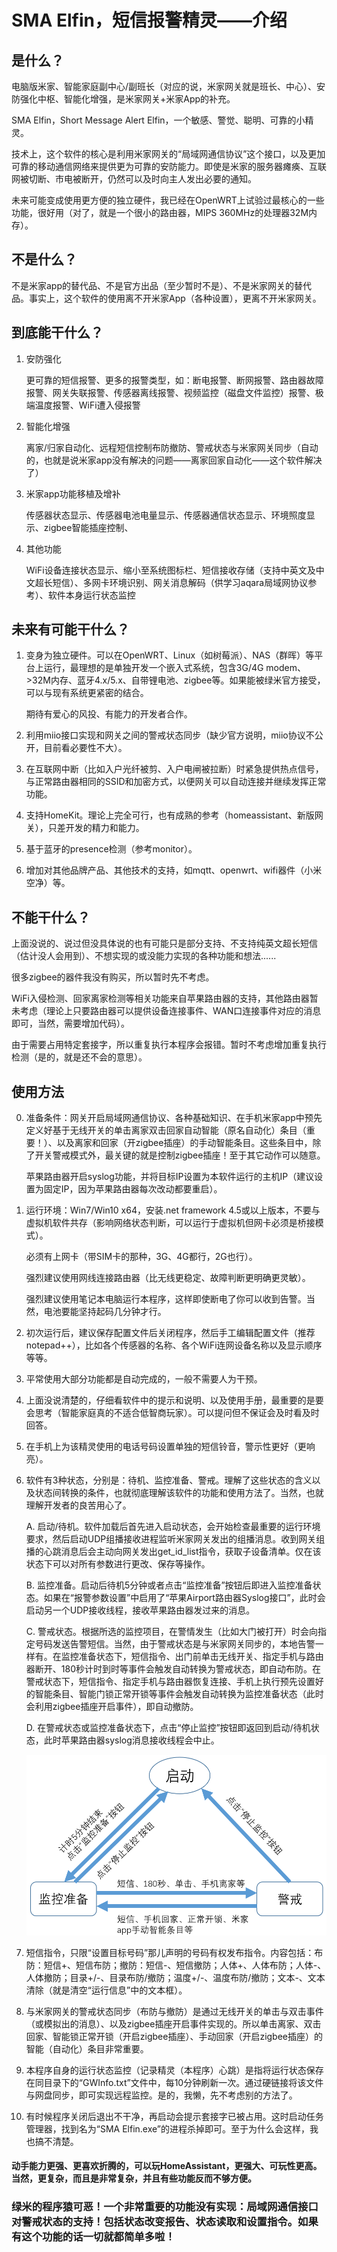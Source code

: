 # SMA Elfin，短信报警精灵——介绍

## 是什么？

电脑版米家、智能家庭副中心/副班长（对应的说，米家网关就是班长、中心）、安防强化中枢、智能化增强，是米家网关+米家App的补充。

SMA Elfin，Short Message Alert Elfin，一个敏感、警觉、聪明、可靠的小精灵。

技术上，这个软件的核心是利用米家网关的“局域网通信协议”这个接口，以及更加可靠的移动通信网络来提供更为可靠的安防能力。即使是米家的服务器瘫痪、互联网被切断、市电被断开，仍然可以及时向主人发出必要的通知。

未来可能变成使用更方便的独立硬件，我已经在OpenWRT上试验过最核心的一些功能，很好用（对了，就是一个很小的路由器，MIPS 360MHz的处理器32M内存）。

## 不是什么？

不是米家app的替代品、不是官方出品（至少暂时不是）、不是米家网关的替代品。事实上，这个软件的使用离不开米家App（各种设置），更离不开米家网关。

## 到底能干什么？

1. 安防强化

   更可靠的短信报警、更多的报警类型，如：断电报警、断网报警、路由器故障报警、网关失联报警、传感器离线报警、视频监控（磁盘文件监控）报警、极端温度报警、WiFi遭入侵报警

2. 智能化增强

   离家/归家自动化、远程短信控制布防撤防、警戒状态与米家网关同步（自动的，也就是说米家app没有解决的问题——离家回家自动化——这个软件解决了）

3. 米家app功能移植及增补

   传感器状态显示、传感器电池电量显示、传感器通信状态显示、环境照度显示、zigbee智能插座控制、

4. 其他功能

   WiFi设备连接状态显示、缩小至系统图标栏、短信接收存储（支持中英文及中文超长短信）、多网卡环境识别、网关消息解码（供学习aqara局域网协议参考）、软件本身运行状态监控

## 未来有可能干什么？

1. 变身为独立硬件。可以在OpenWRT、Linux（如树莓派）、NAS（群晖）等平台上运行，最理想的是单独开发一个嵌入式系统，包含3G/4G modem、>32M内存、蓝牙4.x/5.x、自带锂电池、zigbee等。如果能被绿米官方接受，可以与现有系统更紧密的结合。

   期待有爱心的风投、有能力的开发者合作。

2. 利用miio接口实现和网关之间的警戒状态同步（缺少官方说明，miio协议不公开，目前看必要性不大）。

3. 在互联网中断（比如入户光纤被剪、入户电闸被拉断）时紧急提供热点信号，与正常路由器相同的SSID和加密方式，以便网关可以自动连接并继续发挥正常功能。

4. 支持HomeKit。理论上完全可行，也有成熟的参考（homeassistant、新版网关），只差开发的精力和能力。

5. 基于蓝牙的presence检测（参考monitor）。

6. 增加对其他品牌产品、其他技术的支持，如mqtt、openwrt、wifi器件（小米空净）等。

## 不能干什么？

上面没说的、说过但没具体说的也有可能只是部分支持、不支持纯英文超长短信（估计没人会用到）、不想实现的或没能力实现的各种功能和想法......

很多zigbee的器件我没有购买，所以暂时先不考虑。

WiFi入侵检测、回家离家检测等相关功能来自苹果路由器的支持，其他路由器暂未考虑（理论上只要路由器可以提供设备连接事件、WAN口连接事件对应的消息即可，当然，需要增加代码）。

由于需要占用特定套接字，所以重复执行本程序会报错。暂时不考虑增加重复执行检测（是的，就是还不会的意思）。

## 使用方法

0. 准备条件：网关开启局域网通信协议、各种基础知识、在手机米家app中预先定义好基于无线开关的单击离家双击回家自动智能（原名自动化）条目（重要！）、以及离家和回家（开zigbee插座）的手动智能条目。这些条目中，除了开关警戒模式外，最关键的就是控制zigbee插座！至于其它动作可以随意。

   苹果路由器开启syslog功能，并将目标IP设置为本软件运行的主机IP（建议设置为固定IP，因为苹果路由器每次改动都要重启）。

1. 运行环境：Win7/Win10 x64，安装.net framework 4.5或以上版本，不要与虚拟机软件共存（影响网络状态判断，可以运行于虚拟机但网卡必须是桥接模式）。

   必须有上网卡（带SIM卡的那种，3G、4G都行，2G也行）。

   强烈建议使用网线连接路由器（比无线更稳定、故障判断更明确更灵敏）。

   强烈建议使用笔记本电脑运行本程序，这样即使断电了你可以收到告警。当然，电池要能坚持起码几分钟才行。

2. 初次运行后，建议保存配置文件后关闭程序，然后手工编辑配置文件（推荐notepad++），比如各个传感器的名称、各个WiFi连网设备名称以及显示顺序等等。

3. 平常使用大部分功能都是自动完成的，一般不需要人为干预。

4. 上面没说清楚的，仔细看软件中的提示和说明、以及使用手册，最重要的是要会思考（智能家庭真的不适合低智商玩家）。可以提问但不保证会及时看及时回答。

5. 在手机上为该精灵使用的电话号码设置单独的短信铃音，警示性更好（更响亮）。

6. 软件有3种状态，分别是：待机、监控准备、警戒。理解了这些状态的含义以及状态间转换的条件，也就彻底理解该软件的功能和使用方法了。当然，也就理解开发者的良苦用心了。

   A. 启动/待机。软件加载后首先进入启动状态，会开始检查最重要的运行环境要求，然后启动UDP组播接收进程监听米家网关发出的组播消息。收到网关组播的心跳消息后会主动向网关发出get_id_list指令，获取子设备清单。仅在该状态下可以对所有参数进行更改、保存等操作。

   B. 监控准备。启动后待机5分钟或者点击“监控准备”按钮后即进入监控准备状态。如果在“报警参数设置”中启用了“苹果Airport路由器Syslog接口”，此时会启动另一个UDP接收线程，接收苹果路由器发过来的消息。

   C. 警戒状态。根据所选的监控项目，在警情发生（比如大门被打开）时会向指定号码发送告警短信。当然，由于警戒状态是与米家网关同步的，本地告警一样有。在监控准备状态下，短信指令、出门前单击无线开关、指定手机与路由器断开、180秒计时到时等事件会触发自动转换为警戒状态，即自动布防。在警戒状态下，短信指令、指定手机与路由器恢复连接、手机上执行预先设置好的智能条目、智能门锁正常开锁等事件会触发自动转换为监控准备状态（此时会利用zigbee插座开启事件），即自动撤防。

   D. 在警戒状态或监控准备状态下，点击“停止监控”按钮即返回到启动/待机状态，此时苹果路由器syslog消息接收线程会中止。

   ![状态机](.\状态机.png)

7. 短信指令，只限“设置目标号码”那儿声明的号码有权发布指令。内容包括：布防：短信+、短信布防；撤防：短信-、短信撤防；人体+、人体布防；人体-、人体撤防；目录+/-、目录布防/撤防；温度+/-、温度布防/撤防；文本-、文本清除（就是清空“运行信息”中的文本框）。

8. 与米家网关的警戒状态同步（布防与撤防）是通过无线开关的单击与双击事件（或模拟出的消息）、以及zigbee插座开启事件实现的。所以单击离家、双击回家、智能锁正常开锁（开启zigbee插座）、手动回家（开启zigbee插座）的智能（自动化）条目非常重要。

9. 本程序自身的运行状态监控（记录精灵（本程序）心跳）是指将运行状态保存在同目录下的“GWInfo.txt”文件中，每10分钟刷新一次。通过硬链接将该文件与网盘同步，即可实现远程监控。是的，我懒，先不考虑别的方法了。

10. 有时候程序关闭后退出不干净，再启动会提示套接字已被占用。这时启动任务管理器，找到名为“SMA Elfin.exe”的进程杀掉即可。至于为什么会这样，我也搞不清楚。

#### 动手能力更强、更喜欢折腾的，可以玩HomeAssistant，更强大、可玩性更高。当然，更复杂，而且是非常复杂，并且有些功能反而不够方便。

### 绿米的程序猿可恶！一个非常重要的功能没有实现：局域网通信接口对警戒状态的支持！包括状态改变报告、状态读取和设置指令。如果有这个功能的话一切就都简单多啦！

